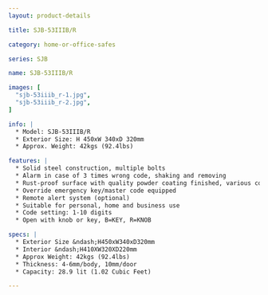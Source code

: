 ```yaml
---
layout: product-details

title: SJB-53IIIB/R

category: home-or-office-safes

series: SJB

name: SJB-53IIIB/R

images: [
  "sjb-53iiib_r-1.jpg",
  "sjb-53iiib_r-2.jpg",
]

info: |
  * Model: SJB-53IIIB/R
  * Exterior Size: H 450xW 340xD 320mm
  * Approx. Weight: 42kgs (92.4lbs)

features: |
  * Solid steel construction, multiple bolts
  * Alarm in case of 3 times wrong code, shaking and removing
  * Rust-proof surface with quality powder coating finished, various colors available
  * Override emergency key/master code equipped
  * Remote alert system (optional)
  * Suitable for personal, home and business use
  * Code setting: 1-10 digits
  * Open with knob or key, B=KEY, R=KNOB

specs: |
  * Exterior Size &ndash;H450xW340xD320mm
  * Interior &ndash;H410XW320XD220mm
  * Approx Weight: 42kgs (92.4lbs)
  * Thickness: 4-6mm/body, 10mm/door
  * Capacity: 28.9 lit (1.02 Cubic Feet)

---
```



